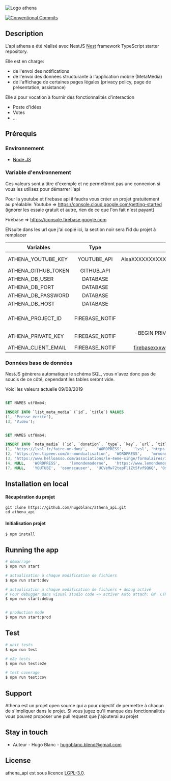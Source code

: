 

![Logo athena](http://www.athena-app.fr/menu.jpg "Logo Title Text 1")

[![Conventional Commits](https://img.shields.io/badge/Conventional%20Commits-1.0.0-yellow.svg)](https://conventionalcommits.org)

## Description
L'api athena a été réalisé avec NestJS
[Nest](https://github.com/nestjs/nest) framework TypeScript starter repository.

Elle est en charge:
- de l'envoi des notifications
- de l'envoi des données structurante à l'application mobile (MetaMedia)
- de l'affichage de certaines pages légales (privacy policy, page de présentation, assistance)

Elle a pour vocation à fournir des fonctionnalités d'interaction
- Poste d'idées
- Votes
- ...

## Prérequis

### Environnement
- [Node JS](https://nodejs.org/fr/download/)

### Variable d'environnement

Ces valeurs sont a titre d'exemple et ne permettront pas une connexion si vous les utilisez pour démarrer l'api

Pour la youtube et firebase api il faudra vous créer un projet gratuitement au préalable:
Youtube => https://console.cloud.google.com/getting-started (ignorer les essaie gratuit et autre, rien de ce que l'on fait n'est payant)

Firebase => https://console.firebase.google.com

ENsuite dans les url que j'ai copié ici, la section noir sera l'id du projet à remplacer

| Variables     | Type           | Value  | Création |
| ------------- |:-------------:| -----:| -----:|
| ATHENA_YOUTUBE_KEY    | YOUTUBE_API | AlsaXXXXXXXXXXXXXXXXXXXXXXXXXlkslOJ  | https://console.cloud.google.com/apis/api/youtube.googleapis.com/overview?project=***open-athena***&hl=fr |
| ATHENA_GITHUB_TOKEN    | GITHUB_API | 8165XXXXXXX98c4d9848 | https://github.com/settings/tokens/new cocher [x]repo puis générer |
| ATHENA_DB_USER    | DATABASE | admin | Monter un mysql en local |
| ATHENA_DB_PORT    | DATABASE | 3306 | Monter un mysql en local |
| ATHENA_DB_PASSWORD    | DATABASE | password | Monter un mysql en local |
| ATHENA_DB_HOST    | DATABASE | localhost | Monter un mysql en local |
| ATHENA_PROJECT_ID    | FIREBASE_NOTIF | open-athena | https://console.firebase.google.com/project/**open-athena**/settings/serviceaccounts/adminsdk?hl=fr puis générer une nouvelle clé privé, ouvrir le fichier et attribuer la bonne valeur aux bon champs|
| ATHENA_PRIVATE_KEY    | FIREBASE_NOTIF | -BEGIN PRIVATE KEY-\  \n-END PRIVATE KEY-----\n | Voir ci-dessus |
| ATHENA_CLIENT_EMAIL    | FIREBASE_NOTIF | firebasexxxw@opxxxxxxxxeaccount.com |  Voir ci-dessus |

### Données base de données

NestJS génèrera automatique le schéma SQL, vous n'avez donc pas de soucis de ce côté, cependant les tables seront vide.

Voici les valeurs actuelle 09/08/2019
```sql

SET NAMES utf8mb4;

INSERT INTO `list_meta_media` (`id`, `title`) VALUES
(1,	'Presse écrite'),
(3,	'Vidéo');


SET NAMES utf8mb4;

INSERT INTO `meta_media` (`id`, `donation`, `type`, `key`, `url`, `title`, `logo`, `listMetaMediaId`) VALUES
(1,	'https://lvsl.fr/faire-un-don/',	'WORDPRESS',	'lvsl',	'https://lvsl.fr/',	'Le Vent Se Lève',	'assets/lvsl_logo.jpg',	1),
(2,	'https://en.tipeee.com/mr-mondialisation',	'WORDPRESS',	'mrmondialisation',	'https://mrmondialisation.org/',	'Mr Mondialisation',	'assets/mrmondialisation_logo.png',	1),
(3,	'https://www.helloasso.com/associations/le-4eme-singe/formulaires/1/fr',	'WORDPRESS',	'emesinge',	'https://www.4emesinge.com/',	'Le 4eme Singe',	'assets/4emesinge_logo.jpg',	1),
(4,	NULL,	'WORDPRESS',	'lemondemoderne',	'https://www.lemondemoderne.media/',	'Le Monde Moderne',	'assets/lemondemoderne.jpg',	1),
(7,	NULL,	'YOUTUBE',	'osonscauser',	'UCVeMw72tepFl1Zt5fvf9QKQ',	'Osons causer',	'https://yt3.ggpht.com/a/AGF-l79-QM7NkYV3TVJZK8Jssrj0odFlAOnxsHsD=s288-c-k-c0xffffffff-no-rj-mo',	3);
```

## Installation en local

#### Récupération du projet

```
git clone https://github.com/hugoblanc/athena_api.git
cd athena_api
```

#### Initialisation projet

```bash
$ npm install
```

## Running the app

```bash
# démarrage
$ npm run start

# actualisation à chaque modification de fichiers
$ npm run start:dev

# actualisation à chaque modification de fichiers + debug activé
# Pour debugger dans visual studio code => activer Auto attach: ON  CTRL + SHIFT + P: "auto attach"
$ npm run start:debug


# production mode
$ npm run start:prod
```

## Test

```bash
# unit tests
$ npm run test

# e2e tests
$ npm run test:e2e

# test coverage
$ npm run test:cov
```

## Support

Athena est un projet open source qui a pour objectif de permettre à chacun de s'impliquer dans le projet.
Si vous jugez qu'il manque des fonctionnalités vous pouvez proposer une pull request que j'ajouterai au projet

## Stay in touch

- Auteur - Hugo Blanc - hugoblanc.blend@gmail.com


## License

  athena_api est sous licence [LGPL-3.0](LICENSE).
